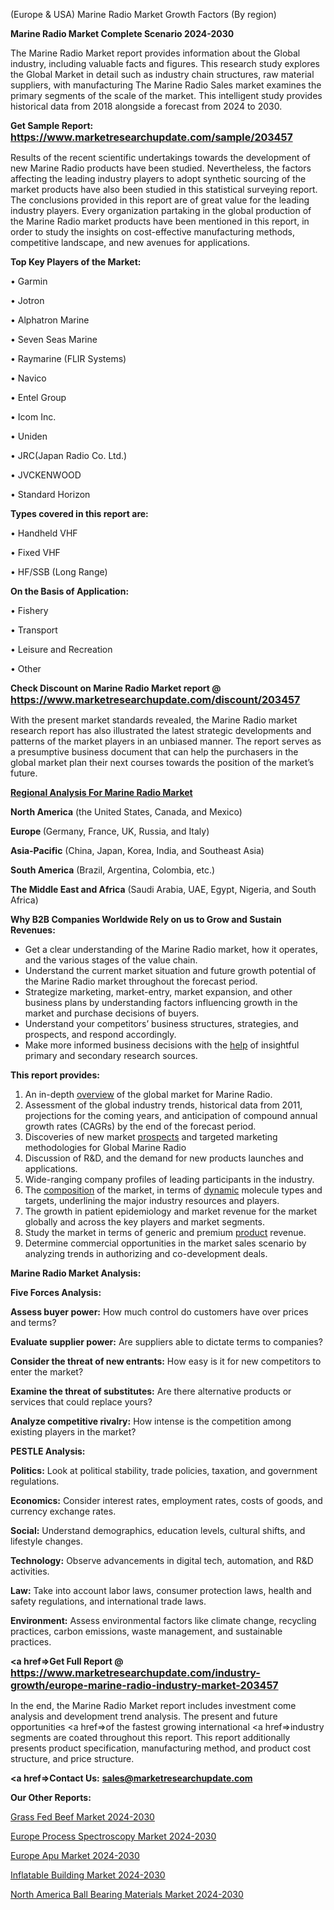  (Europe & USA) Marine Radio Market Growth Factors (By region)

<strong>Marine Radio Market Complete Scenario 2024-2030</strong>

The Marine Radio Market report provides information about the Global industry, including valuable facts and figures. This research study explores the Global Market in detail such as industry chain structures, raw material suppliers, with manufacturing The Marine Radio Sales market examines the primary segments of the scale of the market. This intelligent study provides historical data from 2018 alongside a forecast from 2024 to 2030.

<strong>Get Sample Report: <a href=https://www.marketresearchupdate.com/sample/203457><font size=3 color=#0000ff>https://www.marketresearchupdate.com/sample/203457</font></a></strong>

Results of the recent scientific undertakings towards the development of new Marine Radio products have been studied. Nevertheless, the factors affecting the leading industry players to adopt synthetic sourcing of the market products have also been studied in this statistical surveying report. The conclusions provided in this report are of great value for the leading industry players. Every organization partaking in the global production of the Marine Radio market products have been mentioned in this report, in order to study the insights on cost-effective manufacturing methods, competitive landscape, and new avenues for applications.

<strong>Top Key Players of the Market:</strong>

• Garmin

• Jotron

• Alphatron Marine

• Seven Seas Marine

• Raymarine (FLIR Systems)

• Navico

• Entel Group

• Icom Inc.

• Uniden

• JRC(Japan Radio Co. Ltd.)

• JVCKENWOOD

• Standard Horizon

<strong>Types covered in this report are: </strong>

• Handheld VHF

• Fixed VHF

• HF/SSB (Long Range)

<strong>On the Basis of Application:</strong>

• Fishery

• Transport

• Leisure and Recreation

• Other

<strong>Check Discount on Marine Radio Market report @ <a href=https://www.marketresearchupdate.com/discount/203457><font size=3 color=#0000ff>https://www.marketresearchupdate.com/discount/203457</font></a></strong>

With the present market standards revealed, the Marine Radio market research report has also illustrated the latest strategic developments and patterns of the market players in an unbiased manner. The report serves as a presumptive business document that can help the purchasers in the global market plan their next courses towards the position of the market’s future.

<strong><u><b>Regional Analysis For Marine Radio Market</b></u></strong>

<strong><b>North America</b></strong> (the United States, Canada, and Mexico)

<strong><b>Europe </b></strong>(Germany, France, UK, Russia, and Italy)

<strong><b>Asia-Pacific</b></strong> (China, Japan, Korea, India, and Southeast Asia)

<strong><b>South America</b></strong> (Brazil, Argentina, Colombia, etc.)

<strong><b>The Middle East and Africa</b></strong> (Saudi Arabia, UAE, Egypt, Nigeria, and South Africa)

<strong>Why B2B Companies Worldwide Rely on us to Grow and Sustain Revenues:</strong>
<ul>
  <li>Get a clear understanding of the Marine Radio market, how it operates, and the various stages of the value chain.</li>
  <li>Understand the current market situation and future growth potential of the Marine Radio market throughout the forecast period.</li>
  <li>Strategize marketing, market-entry, market expansion, and other business plans by understanding factors influencing growth in the market and purchase decisions of buyers.</li>
  <li>Understand your competitors’ business structures, strategies, and prospects, and respond accordingly.</li>
  <li>Make more informed business decisions with the <a href=ASDF991299>help</a> of insightful primary and secondary research sources.</li>
</ul>
<strong>This report provides:</strong>
<ol>
  <li>An in-depth <a href=>overview</a> of the global market for Marine Radio.</li>
  <li>Assessment of the global industry trends, historical data from 2011, projections for the coming years, and anticipation of compound annual growth rates (CAGRs) by the end of the forecast period.</li>
  <li>Discoveries of new market <a href=>prospects</a> and targeted marketing methodologies for Global Marine Radio</li>
  <li>Discussion of R&amp;D, and the demand for new products launches and applications.</li>
  <li>Wide-ranging company profiles of leading participants in the industry.</li>
  <li>The <a href=ASDF881288>composition</a> of the market, in terms of <a href=>dynamic</a> molecule types and targets, underlining the major industry resources and players.</li>
  <li>The growth in patient epidemiology and market revenue for the market globally and across the key players and market segments.</li>
  <li>Study the market in terms of generic and premium <a href=>product</a> revenue.</li>
  <li>Determine commercial opportunities in the market sales scenario by analyzing trends in authorizing and co-development deals.</li>
</ol>

<strong>Marine Radio Market Analysis:</strong>

<strong>Five Forces Analysis:</strong>

<strong>Assess buyer power:</strong> How much control do customers have over prices and terms?

<strong>Evaluate supplier power:</strong> Are suppliers able to dictate terms to companies?

<strong>Consider the threat of new entrants:</strong> How easy is it for new competitors to enter the market?

<strong>Examine the threat of substitutes:</strong> Are there alternative products or services that could replace yours?

<strong>Analyze competitive rivalry:</strong> How intense is the competition among existing players in the market?

<strong>PESTLE Analysis:</strong>

<strong>Politics:</strong> Look at political stability, trade policies, taxation, and government regulations.

<strong>Economics:</strong> Consider interest rates, employment rates, costs of goods, and currency exchange rates.

<strong>Social:</strong> Understand demographics, education levels, cultural shifts, and lifestyle changes.

<strong>Technology:</strong> Observe advancements in digital tech, automation, and R&D activities.

<strong>Law:</strong> Take into account labor laws, consumer protection laws, health and safety regulations, and international trade laws.

<strong>Environment:</strong> Assess environmental factors like climate change, recycling practices, carbon emissions, waste management, and sustainable practices.

<strong><a href=>Get Full Report</a> @ <a href=https://www.marketresearchupdate.com/industry-growth/europe-marine-radio-industry-market-203457><font size=3 color=#0000ff>https://www.marketresearchupdate.com/industry-growth/europe-marine-radio-industry-market-203457</font></a></strong>

In the end, the Marine Radio Market report includes investment come analysis and development trend analysis. The present and future opportunities <a href=>of</a> the fastest growing international <a href=>industry</a> segments are coated throughout this report. This report additionally presents product specification, manufacturing method, and product cost structure, and price structure.

<strong><a href=><strong>Contact Us:</strong></a></strong>
<strong>sales@marketresearchupdate.com</strong>

<strong>Our Other Reports:</strong>

<a href=https://www.linkedin.com/pulse/grass-fed-beef-market-size-growth-set-surge>Grass Fed Beef Market 2024-2030</a>

<a href=https://www.linkedin.com/pulse/europe-process-spectroscopy-market-size-future-demand>Europe Process Spectroscopy Market 2024-2030</a>

<a href=https://www.linkedin.com/pulse/europe-apu-market-size2023-2030-analysis-research>Europe Apu Market 2024-2030</a>

<a href=https://www.linkedin.com/pulse/inflatable-building-market-trends-2023-upcoming-crxqf/>Inflatable Building Market 2024-2030</a>

<a href=https://www.linkedin.com/pulse/north-america-ball-bearing-materials-market-2023-8iv5f/>North America Ball Bearing Materials Market 2024-2030</a>

